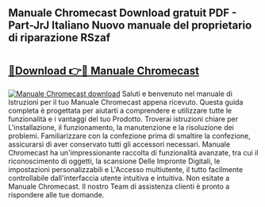 ## Manuale Chromecast Download gratuit PDF - Part-JrJ Italiano Nuovo manuale del proprietario di riparazione RSzaf

# <h2><a href="http://dfaowds.blite.top/?on=Manuale+Chromecast">🔗Download 👉🔴 Manuale Chromecast</a></h2>

[![Manuale Chromecast download](https://i.imgur.com/lujVjoI.png)](http://dfaowds.blite.top/?on=Manuale+Chromecast)
Saluti e benvenuto nel manuale di Istruzioni per il tuo Manuale Chromecast appena ricevuto. Questa guida completa è progettata per aiutarti a comprendere e utilizzare tutte le funzionalità e i vantaggi del tuo Prodotto. Troverai istruzioni chiare per L'installazione, il funzionamento, la manutenzione e la risoluzione dei problemi. Familiarizzare con la confezione prima di smaltire la confezione, assicurarsi di aver conservato tutti gli accessori necessari. Manuale Chromecast ha un'impressionante raccolta di funzionalità avanzate, tra cui il riconoscimento di oggetti, la scansione Delle Impronte Digitali, le impostazioni personalizzabili e L'Accesso multiutente, il tutto facilmente controllabile dall'interfaccia utente intuitiva e intuitiva. Non esitate a Manuale Chromecast. Il nostro Team di assistenza clienti è pronto a rispondere alle tue domande.
